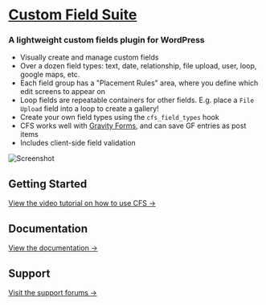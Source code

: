 # [Custom Field Suite](http://uproot.us/)

### A lightweight custom fields plugin for WordPress

* Visually create and manage custom fields
* Over a dozen field types: text, date, relationship, file upload, user, loop, google maps, etc.
* Each field group has a "Placement Rules" area, where you define which edit screens to appear on
* Loop fields are repeatable containers for other fields. E.g. place a `File Upload` field into a loop to create a gallery!
* Create your own field types using the `cfs_field_types` hook
* CFS works well with [Gravity Forms](http://uproot.us/how-to-save-gravity-forms-data-into-custom-field-suite/), and can save GF entries as post items
* Includes client-side field validation

![Screenshot](https://uproot.us/wp-content/uploads/2011/10/intro-field-group.png)

## Getting Started
[View the video tutorial on how to use CFS →](http://uproot.us/docs/how-to-use-cfs/)

## Documentation
[View the documentation →](http://uproot.us/projects/cfs/documentation/)

## Support
[Visit the support forums →](http://uproot.us/forums/)
